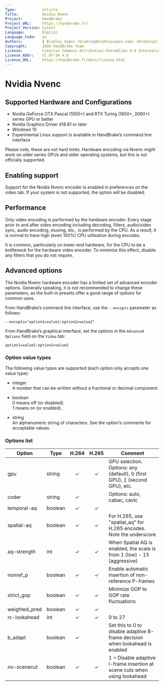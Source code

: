 ```yaml
---
Type:            article
Title:           Nvidia Nvenc
Project:         HandBrake
Project_URL:     https://handbrake.fr/
Project_Version: Latest
Language:        English
Language_Code:   en
Authors:         [ Bradley Sepos <bradley@bradleysepos.com> (BradleyS), Scott (s55) ]
Copyright:       2020 HandBrake Team
License:         Creative Commons Attribution-ShareAlike 4.0 International
License_Abbr:    CC BY-SA 4.0
License_URL:     https://handbrake.fr/docs/license.html
---
```


Nvidia Nvenc
============

## Supported Hardware and Configurations 

- Nvidia GeForce GTX Pascal (1050+) and RTX Turing (1650+, 2060+) series GPU or better
- Nvidia Graphics Driver 418.81 or later
- Windows 10
- Experimental Linux support is available in HandBrake’s command line interface

Please note, these are not hard limits. Hardware encoding via Nvenc *might* work on older series GPUs and older operating systems, but this is not officially supported.

## Enabling support

Support for the Nvidia Nvenc encoder is enabled in preferences on the video tab. If your system is not supported, the option will be disabled.

## Performance

Only video encoding is performed by the hardware encoder. Every stage prior to and after video encoding including decoding, filters, audio/video sync, audio encoding, muxing, etc., is performed by the CPU. As a result, it is normal to have high (even 100%) CPU utilisation during encodes.

It is common, particularly on lower-end hardware, for the CPU to be a bottleneck for the hardware video encoder. To minimize this effect, disable any filters that you do not require.

## Advanced options

The Nvidia Nvenc hardware encoder has a limited set of advanced encoder options. Generally speaking, it is not recommended to change these parameters, as the built-in presets offer a good range of options for common uses.

From HandBrake’s command line interface, use the `--encopts` parameter as follows:

    --encopts="option1=value1:option2=value2"

From HandBrake’s graphical interface, set the options in the `Advanced Options` field on the `Video` tab:

    option1=value1:option2=value2

### Option value types

The following value types are supported (each option only accepts one value type):

- integer  
  A number that can be written without a fractional or decimal component.

- boolean  
  0 means off (or disabled).  
  1 means on (or enabled).
 
- string  
  An alphanumeric string of characters. See the option’s comments for acceptable values.

### Options list

| Option           | Type        | H.264 | H.265 | Comment                                                                        |
|------------------|-------------|:-----:|:-----:|--------------------------------------------------------------------------------|
| gpu              | string      |   ✓   |   ✓   | GPU selection. Options: any (default), 0 (first GPU), 1 (second GPU), etc.     |
| coder            | string      |   ✓   |       | Options: auto, cabac, cavlc                                                    |
| temporal-aq      | boolean     |   ✓   |   ✓   |                                                                                |
| spatial-aq       | boolean     |   ✓   |   ✓   | For H.265, use "spatial_aq" for H.265 encodes. Note the underscore             |
| aq-strength      | int         |   ✓   |   ✓   | When Spatial AQ is enabled, the scale is from 1 (low) - 15 (aggressive)        |
| nonref_p         | boolean     |   ✓   |   ✓   | Enable automatic insertion of non-reference P-frames                           |
| strict_gop       | boolean     |   ✓   |   ✓   | Minimize GOP to GOP rate fluctuations                                          |
| weighted_pred    | boolean     |   ✓   |   ✓   |                                                                                |
| rc-lookahead     | int         |   ✓   |   ✓   | 0 to 27                                                                        |
| b_adapt          | boolean     |   ✓   |       | Set this to 0 to disable adaptive B-frame decision when lookahead is enabled   |
| no-scenecut      | boolean     |   ✓   |   ✓   | 1 = Disable adaptive I-frame insertion at scene cuts when using lookahead      |
